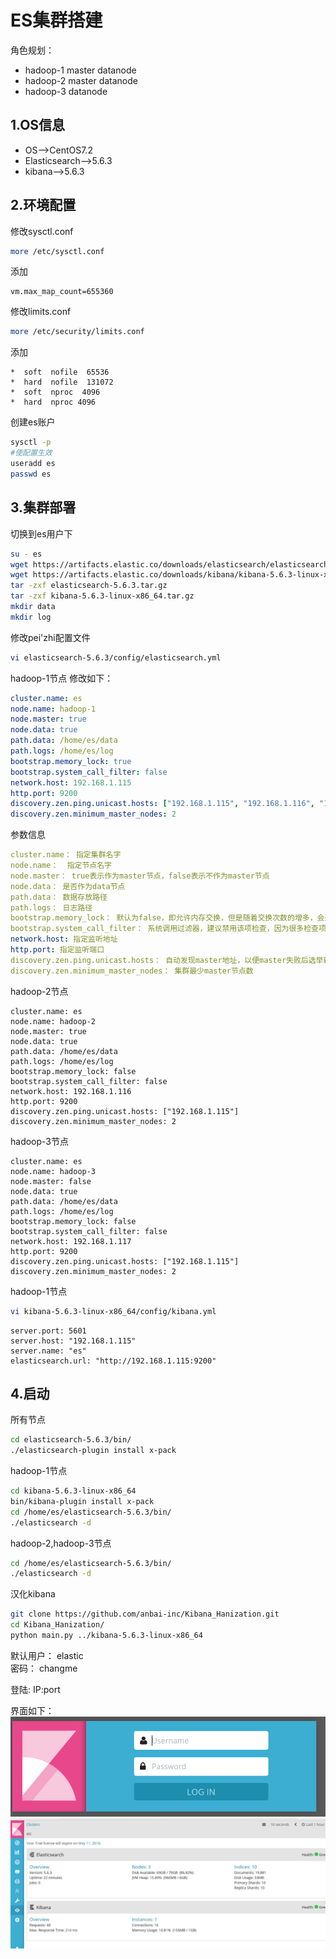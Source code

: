 ES集群搭建  
===  
角色规划： 
* hadoop-1  master datanode  
* hadoop-2  master datanode  
* hadoop-3  datanode  

1.OS信息  
---  
* OS-->CentOS7.2
* Elasticsearch-->5.6.3
* kibana-->5.6.3  

2.环境配置  
---  
修改sysctl.conf  
```bash
more /etc/sysctl.conf
```
添加  
```vim
vm.max_map_count=655360
```
修改limits.conf  
```bash
more /etc/security/limits.conf
```
添加  
```vim
*  soft  nofile  65536
*  hard  nofile  131072
*  soft  nproc  4096
*  hard  nproc 4096
```
创建es账户  
```bash
sysctl -p
#使配置生效
useradd es
passwd es
```



3.集群部署  
---  
切换到es用户下  
```bash
su - es
wget https://artifacts.elastic.co/downloads/elasticsearch/elasticsearch-5.6.3.tar.gz
wget https://artifacts.elastic.co/downloads/kibana/kibana-5.6.3-linux-x86_64.tar.gz
tar -zxf elasticsearch-5.6.3.tar.gz
tar -zxf kibana-5.6.3-linux-x86_64.tar.gz
mkdir data
mkdir log
```
修改pei'zhi配置文件   
```bash
vi elasticsearch-5.6.3/config/elasticsearch.yml
```
hadoop-1节点
修改如下：  
```yml
cluster.name: es
node.name: hadoop-1
node.master: true
node.data: true
path.data: /home/es/data
path.logs: /home/es/log
bootstrap.memory_lock: true
bootstrap.system_call_filter: false
network.host: 192.168.1.115
http.port: 9200
discovery.zen.ping.unicast.hosts: ["192.168.1.115", "192.168.1.116", "192.168.1.117"]
discovery.zen.minimum_master_nodes: 2
```
参数信息  
```yml
cluster.name： 指定集群名字  
node.name：  指定节点名字  
node.master： true表示作为master节点，false表示不作为master节点  
node.data： 是否作为data节点  
path.data： 数据存放路径  
path.logs： 日志路径  
bootstrap.memory_lock： 默认为false，即允许内存交换，但是随着交换次数的增多，会造成进程过慢  
bootstrap.system_call_filter： 系统调用过滤器，建议禁用该项检查，因为很多检查项需要Linux 3.5以上的内核  
network.host: 指定监听地址  
http.port: 指定监听端口  
discovery.zen.ping.unicast.hosts： 自动发现master地址，以便master失败后选举新的master  
discovery.zen.minimum_master_nodes： 集群最少master节点数  
```
hadoop-2节点  
```vim
cluster.name: es
node.name: hadoop-2
node.master: true
node.data: true
path.data: /home/es/data
path.logs: /home/es/log
bootstrap.memory_lock: false
bootstrap.system_call_filter: false
network.host: 192.168.1.116
http.port: 9200
discovery.zen.ping.unicast.hosts: ["192.168.1.115"]
discovery.zen.minimum_master_nodes: 2
```
hadoop-3节点  
```vim
cluster.name: es
node.name: hadoop-3
node.master: false
node.data: true
path.data: /home/es/data
path.logs: /home/es/log
bootstrap.memory_lock: false
bootstrap.system_call_filter: false
network.host: 192.168.1.117
http.port: 9200
discovery.zen.ping.unicast.hosts: ["192.168.1.115"]
discovery.zen.minimum_master_nodes: 2
```
hadoop-1节点   
```bash
vi kibana-5.6.3-linux-x86_64/config/kibana.yml
```
```vim
server.port: 5601
server.host: "192.168.1.115"
server.name: "es"
elasticsearch.url: "http://192.168.1.115:9200"
```  
4.启动  
---  

所有节点  
```bash
cd elasticsearch-5.6.3/bin/
./elasticsearch-plugin install x-pack
```
hadoop-1节点  
```bash
cd kibana-5.6.3-linux-x86_64
bin/kibana-plugin install x-pack
cd /home/es/elasticsearch-5.6.3/bin/
./elasticsearch -d
```
hadoop-2,hadoop-3节点  
```bash
cd /home/es/elasticsearch-5.6.3/bin/
./elasticsearch -d
```
汉化kibana   
```bash
git clone https://github.com/anbai-inc/Kibana_Hanization.git
cd Kibana_Hanization/
python main.py ../kibana-5.6.3-linux-x86_64
```
默认用户： elastic  
密码： changme  

登陆: IP:port  

界面如下：  
![img01](img/es01.png)
![img02](img/es02.png)
